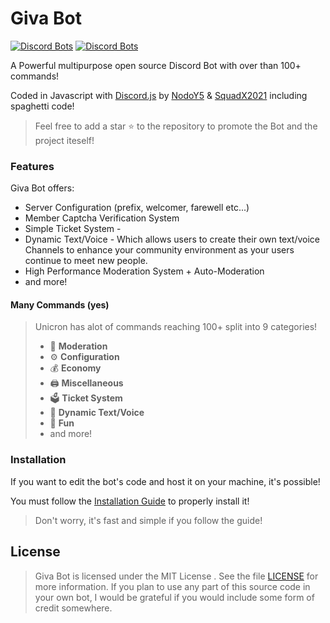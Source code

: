 # Giva Bot

[![Discord Bots](https://top.gg/api/widget/status/764096286202265630.svg?noavatar=true)](https://top.gg/bot/764096286202265630)
[![Discord Bots](https://top.gg/api/widget/owner/764096286202265630.svg?noavatar=true)](https://top.gg/bot/764096286202265630)

A Powerful multipurpose open source Discord Bot with over than 100+ commands!

Coded in Javascript with [Discord.js](https://discord.js.org) by [NodoY5](https://github.com/NodoY5) & [SquadX2021](https://github.com/SquadXX) including spaghetti code!

> Feel free to add a star ⭐ to the repository to promote the Bot and the project iteself!

### Features

Giva Bot offers:

* Server Configuration \(prefix, welcomer, farewell etc...\)
* Member Captcha Verification System
* Simple Ticket System - 
* Dynamic Text/Voice - Which allows users to create their own text/voice Channels to enhance your community environment as your users continue to meet new people.
* High Performance Moderation System + Auto-Moderation
* and more!

#### Many Commands \(yes\)

> Unicron has alot of commands reaching 100+ split into 9 categories!
>
> * 🚓 **Moderation**
> * ⚙️ **Configuration** 
> * 💰 **Economy**
> * 🖨️ **Miscellaneous**
> * 🗳️ **Ticket System**
> * 🎵 **Dynamic Text/Voice**
> * 👻 **Fun**
> * and more!

### Installation

If you want to edit the bot's code and host it on your machine, it's possible!

You must follow the [Installation Guide](docs/installation.md) to properly install it!

> Don't worry, it's fast and simple if you follow the guide!

## License

> Giva Bot is licensed under the MIT License . See the file [LICENSE](LICENSE) for more information. If you plan to use any part of this source code in your own bot, I would be grateful if you would include some form of credit somewhere.
